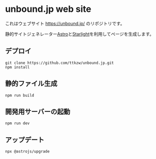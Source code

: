 # unbound.jp web site

これはウェブサイト https://unbound.jp/ のリポジトリです。

静的サイトジェネレーター[Astro](https://astro.build/)と[Starlight](https://starlight.astro.build/)を利用してページを生成します。

## デプロイ

```
git clone https://github.com/ttkzw/unbound.jp.git
npm install
```

## 静的ファイル生成

```
npm run build
```

## 開発用サーバーの起動

```
npm run dev
```

## アップデート

```
npx @astrojs/upgrade
```

